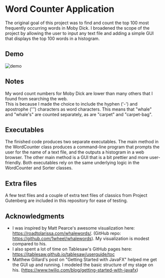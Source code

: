 # Word Counter Application

The original goal of this project was to find and count the top 100 most frequently occurring 
words in Moby Dick.  I broadened the scope of the project by allowing the user to input
any text file and adding a simple GUI that displays the top 100 words in a histogram.  

## Demo
![demo](https://user-images.githubusercontent.com/21344516/118546703-ef338e00-b71d-11eb-9d7d-7e0a65bf612c.gif)


## Notes

My word count numbers for Moby Dick are lower than many others that I found from searching the web.  
This is because I made the choice to include the hyphen ('-') and apostrophe ('’') characters 
as word characters.  This means that "whale" and "whale's" are counted separately, as are "carpet"
and "carpet-bag".  
 
## Executables

The finished code produces two separate executables.  The main method in the WordCounter class 
produces a command-line program that prompts the user for the name of a text file, and the outputs 
a histogram in a web browser.  The other main method is a GUI
that is a bit prettier and more user-friendly.  Both executables rely on the same underlying logic
in the WordCounter and Sorter classes.

## Extra files

A few test files and a couple of extra text files of classics from Project Gutenberg are included 
in this repository for ease of testing.

## Acknowledgments

* I was inspired by Matt Pearce's awesome visualization here: https://roadtolarissa.com/whalewords/.
 (GitHub repo: https://github.com/1wheel/whalewords).  My visualization is modest compared to his.
* I also spent a lot of time on Tablesaw's GitHub pages here: 
https://jtablesaw.github.io/tablesaw/userguide/toc
* Matthew Gillard's post on "Getting Started with JavaFX" helped me get the GUI up and running.
  I modeled the basic structure of my stage on his. (https://www.twilio.com/blog/getting-started-with-javafx)

